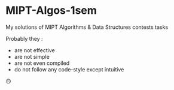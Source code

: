﻿# MIPT-Algos-1sem
My solutions of MIPT Algorithms & Data Structures contests tasks

Probably they : 
- are not effective
- are not simple
- are not even compiled
- do not follow any code-style except intuitive

🙃

